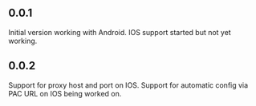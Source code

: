## 0.0.1

Initial version working with Android.
IOS support started but not yet working.

## 0.0.2

Support for proxy host and port on IOS. 
Support for automatic config via PAC URL on IOS being worked on.